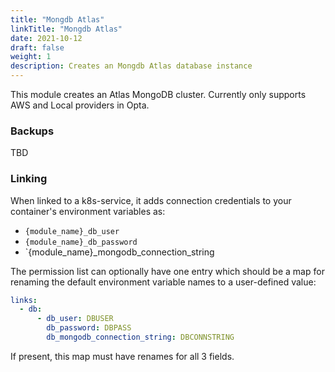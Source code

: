 ```yaml
---
title: "Mongdb Atlas"
linkTitle: "Mongdb Atlas"
date: 2021-10-12
draft: false
weight: 1
description: Creates an Mongdb Atlas database instance
---
```


This module creates an Atlas MongoDB cluster. Currently only supports AWS and Local providers in Opta.

### Backups
TBD

### Linking

When linked to a k8s-service, it adds connection credentials to your container's environment variables as:

- `{module_name}_db_user`
- `{module_name}_db_password`
- `{module_name}_mongodb_connection_string

The permission list can optionally have one entry which should be a map for renaming the default environment variable
names to a user-defined value:

```yaml
links:
  - db:
      - db_user: DBUSER
        db_password: DBPASS
        db_mongodb_connection_string: DBCONNSTRING
```

If present, this map must have renames for all 3 fields.
